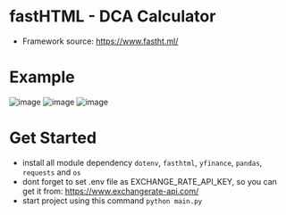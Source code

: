 # fastHTML - DCA Calculator
- Framework source: https://www.fastht.ml/

# Example
![image](https://github.com/user-attachments/assets/0de750bf-924f-404c-8cd8-65cef5190244)
![image](https://github.com/user-attachments/assets/bcc63866-a959-425e-b642-63f9b7dd8f0e)
![image](https://github.com/user-attachments/assets/f35f0cc8-4c44-4772-9567-bdf4331a92e3)

# Get Started
- install all module dependency `dotenv`, `fasthtml`, `yfinance`, `pandas`, `requests` and `os`
- dont forget to set .env file as EXCHANGE_RATE_API_KEY, so you can get it from: https://www.exchangerate-api.com/
- start project using this command `python main.py`
